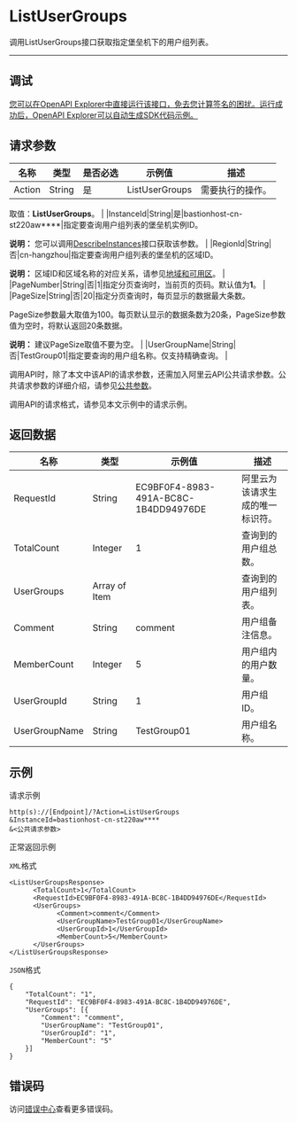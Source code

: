 # ListUserGroups

调用ListUserGroups接口获取指定堡垒机下的用户组列表。

****

## 调试

[您可以在OpenAPI Explorer中直接运行该接口，免去您计算签名的困扰。运行成功后，OpenAPI Explorer可以自动生成SDK代码示例。](https://api.aliyun.com/#product=Yundun-bastionhost&api=ListUserGroups&type=RPC&version=2019-12-09)

## 请求参数

|名称|类型|是否必选|示例值|描述|
|--|--|----|---|--|
|Action|String|是|ListUserGroups|需要执行的操作。

 取值：**ListUserGroups**。 |
|InstanceId|String|是|bastionhost-cn-st220aw\*\*\*\*|指定要查询用户组列表的堡垒机实例ID。

 **说明：** 您可以调用[DescribeInstances](~~153281~~)接口获取该参数。 |
|RegionId|String|否|cn-hangzhou|指定要查询用户组列表的堡垒机的区域ID。

 **说明：** 区域ID和区域名称的对应关系，请参见[地域和可用区](~~40654~~)。 |
|PageNumber|String|否|1|指定分页查询时，当前页的页码。默认值为**1**。 |
|PageSize|String|否|20|指定分页查询时，每页显示的数据最大条数。

 PageSize参数最大取值为100。每页默认显示的数据条数为20条，PageSize参数值为空时，将默认返回20条数据。

 **说明：** 建议PageSize取值不要为空。 |
|UserGroupName|String|否|TestGroup01|指定要查询的用户组名称。仅支持精确查询。 |

调用API时，除了本文中该API的请求参数，还需加入阿里云API公共请求参数。公共请求参数的详细介绍，请参见[公共参数](~~148139~~)。

调用API的请求格式，请参见本文示例中的请求示例。

## 返回数据

|名称|类型|示例值|描述|
|--|--|---|--|
|RequestId|String|EC9BF0F4-8983-491A-BC8C-1B4DD94976DE|阿里云为该请求生成的唯一标识符。 |
|TotalCount|Integer|1|查询到的用户组总数。 |
|UserGroups|Array of Item| |查询到的用户组列表。 |
|Comment|String|comment|用户组备注信息。 |
|MemberCount|Integer|5|用户组内的用户数量。 |
|UserGroupId|String|1|用户组ID。 |
|UserGroupName|String|TestGroup01|用户组名称。 |

## 示例

请求示例

```
http(s)://[Endpoint]/?Action=ListUserGroups
&InstanceId=bastionhost-cn-st220aw****
&<公共请求参数>
```

正常返回示例

`XML`格式

```
<ListUserGroupsResponse>
      <TotalCount>1</TotalCount>
      <RequestId>EC9BF0F4-8983-491A-BC8C-1B4DD94976DE</RequestId>
      <UserGroups>
            <Comment>comment</Comment>
            <UserGroupName>TestGroup01</UserGroupName>
            <UserGroupId>1</UserGroupId>
            <MemberCount>5</MemberCount>
      </UserGroups>
</ListUserGroupsResponse>
```

`JSON`格式

```
{
	"TotalCount": "1",
	"RequestId": "EC9BF0F4-8983-491A-BC8C-1B4DD94976DE",
	"UserGroups": [{
		"Comment": "comment",
		"UserGroupName": "TestGroup01",
		"UserGroupId": "1",
		"MemberCount": "5"
	}]
}
```

## 错误码

访问[错误中心](https://error-center.alibabacloud.com/status/product/Yundun-bastionhost)查看更多错误码。

